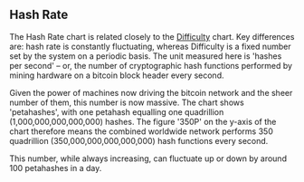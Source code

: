## Hash Rate

The Hash Rate chart is related closely to the [Difficulty](https://kaiko.com/statistics/difficulty) chart. Key differences are: hash rate is constantly fluctuating, whereas Difficulty is a fixed number set by the system on a periodic basis. The unit measured here is 'hashes per second' – or, the number of cryptographic hash functions performed by mining hardware on a bitcoin block header every second.

Given the power of machines now driving the bitcoin network and the sheer number of them, this number is now massive. The chart shows 'petahashes', with one petahash equalling one quadrillion (1,000,000,000,000,000) hashes. The figure '350P' on the y-axis of the chart therefore means the combined worldwide network performs 350 quadrillion (350,000,000,000,000,000) hash functions every second.

This number, while always increasing, can fluctuate up or down by around 100 petahashes in a day.
